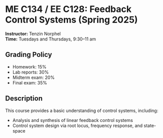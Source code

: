 <!DOCTYPE html>
<html>
<head>
  
</head>
<body>
  <h1>ME C134 / EE C128: Feedback Control Systems (Spring 2025)</h1>
  <p><strong>Instructor:</strong> Tenzin Norphel<br>
  <strong>Time:</strong> Tuesdays and Thursdays, 9:30–11 am</p>

  <div class="section">
    <h2>Grading Policy</h2>
    <ul>
      <li>Homework: 15%</li>
      <li>Lab reports: 30%</li>
      <li>Midterm exam: 20%</li>
      <li>Final exam: 35%</li>
    </ul>
  </div>

  <div class="section">
    <h2>Description</h2>
    <p>This course provides a basic understanding of control systems, including:</p>
    <ul>
      <li>Analysis and synthesis of linear feedback control systems</li>
      <li>Control system design via root locus, frequency response, and state-space</li>
    </ul>
  </div>
</body>
</html>
